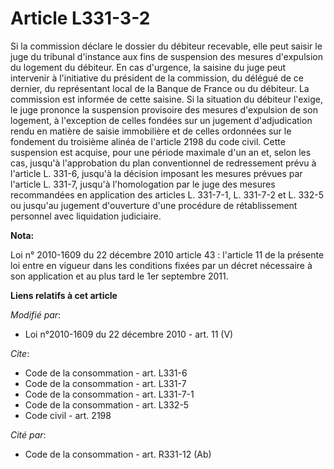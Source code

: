 # Article L331-3-2

Si la commission déclare le dossier du débiteur recevable, elle peut saisir le    juge du tribunal d'instance  aux fins de
suspension des mesures d'expulsion du logement du débiteur. En cas d'urgence, la saisine du juge peut intervenir à
l'initiative du président de la commission, du délégué de ce dernier, du représentant local de la Banque de France ou du
débiteur. La commission est informée de cette saisine. Si la situation du débiteur l'exige, le juge prononce la suspension
provisoire des mesures d'expulsion de son logement, à l'exception de celles fondées sur un jugement d'adjudication rendu en
matière de saisie immobilière et de celles ordonnées sur le fondement du troisième alinéa de l'article 2198 du code civil.
Cette suspension est acquise, pour une période maximale d'un an et, selon les cas, jusqu'à l'approbation du plan
conventionnel de redressement prévu à l'article L. 331-6, jusqu'à la décision imposant les mesures prévues par l'article L.
331-7, jusqu'à l'homologation par le juge des mesures recommandées en application des articles L. 331-7-1, L. 331-7-2 et L.
332-5 ou jusqu'au jugement d'ouverture d'une procédure de rétablissement personnel avec liquidation judiciaire.

**Nota:**

Loi n° 2010-1609 du 22 décembre 2010 article 43 : l'article 11 de la présente loi entre en vigueur dans les conditions fixées
par un décret nécessaire à son application et au plus tard le 1er septembre 2011.

**Liens relatifs à cet article**

_Modifié par_:

  - Loi n°2010-1609 du 22 décembre 2010 - art. 11 (V)

_Cite_:

  - Code de la consommation - art. L331-6
  - Code de la consommation - art. L331-7
  - Code de la consommation - art. L331-7-1
  - Code de la consommation - art. L332-5
  - Code civil - art. 2198

_Cité par_:

  - Code de la consommation - art. R331-12 (Ab)
